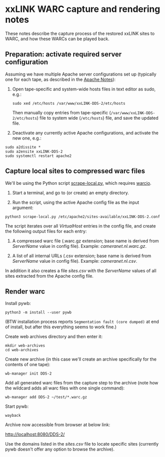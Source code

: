 # xxLINK WARC capture and rendering notes

These notes describe the capture process of the restored xxLINK sites to WARC, and how these WARCs can be played back.

## Preparation: activate required server configuration

Assuming we have multiple Apache server configurations set up (typically one for each tape, as described in the [Apache Notes](./xxLINK-apache-notes.md)):

1. Open tape-specific and system-wide hosts files in text editor as sudo, e.g.:

    ```
    sudo xed /etc/hosts /var/www/xxLINK-DDS-2/etc/hosts
    ```

    Then manually copy entries from tape-specific (`/var/www/xxLINK-DDS-2/etc/hosts`) file to system wide (`/etc/hosts`) file, and save the updated file.

2. Deactivate any currently active Apache configurations, and activate the new one, e.g.:

```
sudo a2dissite *
sudo a2ensite xxLINK-DDS-2
sudo systemctl restart apache2
```

## Capture local sites to compressed warc files

We'll be using the Python script [scrape-local.py](./scripts/scrape-local.py), which requires [warcio](https://github.com/webrecorder/warcio).

1. Start a terminal, and go to (or create) an empty directory. 

2. Run the script, using the active Apache config file as the input argument:

```
python3 scrape-local.py /etc/apache2/sites-available/xxLINK-DDS-2.conf
```

The script iterates over all *VirtualHost* entries in the config file, and create the following output files for each entry:

1. A compressed warc file (.warc.gz extension; base name is derived from *ServerName* value in config file). Example: *cameranet.nl.warc.gz*.

2. A list of all internal URLs (.csv extension; base name is derived from *ServerName* value in config file). Example: *cameranet.nl.csv*.

In addition it also creates a file *sites.csv* with the *ServerName* values of all sites extracted from the Apache config file.

## Render warc

Install pywb:

```
python3 -m install --user pywb
```

(BTW installation process reports `Segmentation fault (core dumped)` at end of install, but after this everything seems to work fine.)

Create web archives directory and then enter it:

```
mkdir web-archives
cd web-archives
```

Create new archive (in this case we'll create an archive specifically for the contents of one tape):

```
wb-manager init DDS-2
```

Add all generated warc files from the capture step to the archive (note how the wildcard adds all warc files with one single command):

```
wb-manager add DDS-2 ~/test/*.warc.gz
```

Start pywb:

```
wayback
```

Archive now accessible from browser at below link:

<http://localhost:8080/DDS-2/>

Use the domains listed in the *sites.csv* file to locate specific sites (currently pywb doesn't offer any option to browse the archive).

